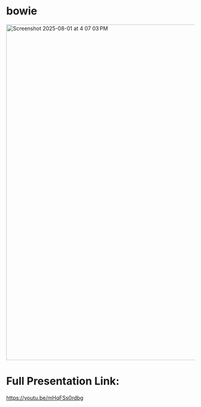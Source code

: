 # bowie

<img width="1688" height="896" alt="Screenshot 2025-08-01 at 4 07 03 PM" src="https://github.com/user-attachments/assets/040434a1-031a-4487-a4a6-380bb7fbf781" />


<h1> Full Presentation Link: </h1>

https://youtu.be/mHqFSs0rdbg
